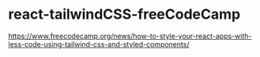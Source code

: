 # react-tailwindCSS-freeCodeCamp
https://www.freecodecamp.org/news/how-to-style-your-react-apps-with-less-code-using-tailwind-css-and-styled-components/
